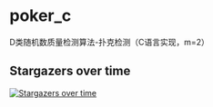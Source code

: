 # poker_c
D类随机数质量检测算法-扑克检测（C语言实现，m=2）

## Stargazers over time

[![Stargazers over time](https://starchart.cc/Yohann0617/poker_c.svg)](https://starchart.cc/Yohann0617/poker_c)
